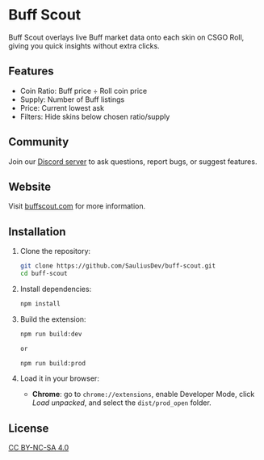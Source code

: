 # Buff Scout

Buff Scout overlays live Buff market data onto each skin on CSGO Roll, giving you quick insights without extra clicks.

## 

## Features
- Coin Ratio: Buff price ÷ Roll coin price
- Supply: Number of Buff listings
- Price: Current lowest ask
- Filters: Hide skins below chosen ratio/supply

## Community
Join our [Discord server](https://discord.com/invite/BzQQYRQgGy) to ask questions, report bugs, or suggest features.

## Website
Visit [buffscout.com](https://buffscout.com/) for more information.

## Installation

1. Clone the repository:
   ```bash
   git clone https://github.com/SauliusDev/buff-scout.git
   cd buff-scout
   ```

2. Install dependencies:
   ```bash
   npm install
   ```

3. Build the extension:
   ```bash
   npm run build:dev
   
   or

   npm run build:prod
   ```

4. Load it in your browser:
   - **Chrome**: go to `chrome://extensions`, enable Developer Mode, click *Load unpacked*, and select the `dist/prod_open` folder.

## License
[CC BY-NC-SA 4.0](https://creativecommons.org/licenses/by-nc-sa/4.0/)